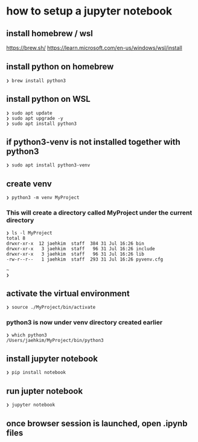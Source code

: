 # how to setup a jupyter notebook
## install homebrew / wsl

https://brew.sh/
https://learn.microsoft.com/en-us/windows/wsl/install

## install python on homebrew
```
❯ brew install python3
```

## install python on WSL
```
❯ sudo apt update 
❯ sudo apt upgrade -y
❯ sudo apt install python3
```
## if python3-venv is not installed together with python3
```
❯ sudo apt install python3-venv 
```
## create venv
```
❯ python3 -m venv MyProject
```
### This will create a directory called MyProject under the current directory
```
❯ ls -l MyProject 
total 8
drwxr-xr-x  12 jaehkim  staff  384 31 Jul 16:26 bin
drwxr-xr-x   3 jaehkim  staff   96 31 Jul 16:26 include
drwxr-xr-x   3 jaehkim  staff   96 31 Jul 16:26 lib
-rw-r--r--   1 jaehkim  staff  293 31 Jul 16:26 pyvenv.cfg

~ 
❯ 

```
## activate the virtual environment
```
❯ source ./MyProject/bin/activate
```
### python3 is now under venv directory created earlier
```
❯ which python3
/Users/jaehkim/MyProject/bin/python3
```

## install jupyter notebook
```
❯ pip install notebook
```

## run jupter notebook 
```
❯ jupyter notebook   
```

## once browser session is launched, open .ipynb files
